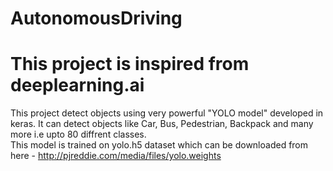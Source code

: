 # AutonomousDriving
# This project is inspired from deeplearning.ai
This project detect objects using very powerful "YOLO model" developed in keras. It can detect objects like Car, Bus, Pedestrian, Backpack and many more i.e upto 80 diffrent classes.
<br>This model is trained on yolo.h5 dataset which can be downloaded from here - http://pjreddie.com/media/files/yolo.weights
